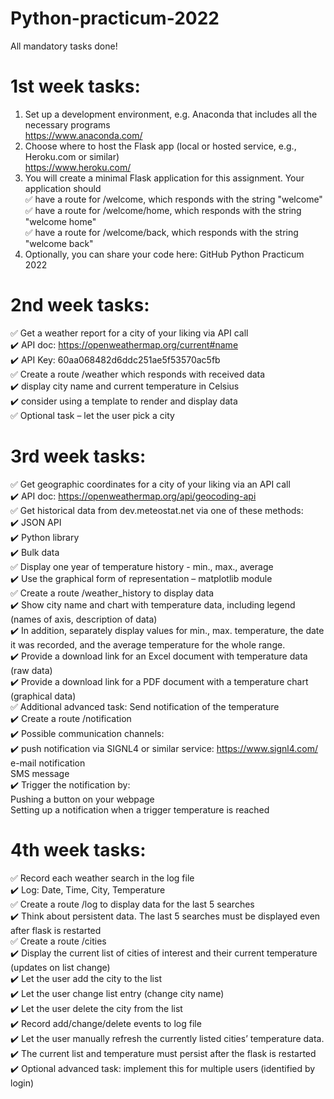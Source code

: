 # Python-practicum-2022
All mandatory tasks done!

# 1st week tasks:
1. Set up a development environment, e.g. Anaconda that includes all the necessary programs<br/>
https://www.anaconda.com/<br/>
2. Choose where to host the Flask app (local or hosted service, e.g., Heroku.com or similar)<br/>
https://www.heroku.com/<br/>
3. You will create a minimal Flask application for this assignment. Your application should<br/>
✅ have a route for /welcome, which responds with the string "welcome" <br/>
✅ have a route for /welcome/home, which responds with the string "welcome home" <br/>
✅ have a route for /welcome/back, which responds with the string "welcome back"<br/>
4. Optionally, you can share your code here: GitHub Python Practicum 2022<br/>

# 2nd week tasks:
✅ Get a weather report for a city of your liking via API call<br/>
✔️  API doc: https://openweathermap.org/current#name<br/>
✔️  API Key: 60aa068482d6ddc251ae5f53570ac5fb<br/>
✅ Create a route /weather which responds with received data<br/>
✔️  display city name and current temperature in Celsius<br/>
✔️  consider using a template to render and display data<br/>
✅ Optional task – let the user pick a city<br/>

# 3rd  week tasks:
✅ Get geographic coordinates for a city of your liking via an API call<br/>
✔️  API doc: https://openweathermap.org/api/geocoding-api<br/>
✅ Get historical data from dev.meteostat.net via one of these methods:<br/>
✔️  JSON API<br/>
✔️  Python library<br/>
✔️  Bulk data<br/>
✅ Display one year of temperature history - min., max., average<br/>
✔️  Use the graphical form of representation – matplotlib module<br/>
✅ Create a route /weather_history to display data<br/>
✔️  Show city name and chart with temperature data, including legend (names of axis, description of data)<br/>
✔️  In addition, separately display values for min., max. temperature, the date it was recorded, and the average temperature for the whole range.<br/>
✔️  Provide a download link for an Excel document with temperature data (raw data)<br/>
✔️  Provide a download link for a PDF document with a temperature chart (graphical data)<br/>
✅ Additional advanced task: Send notification of the temperature<br/>
✔️  Create a route /notification<br/>
✔️  Possible communication channels:<br/>
✔️ push notification via SIGNL4 or similar service: https://www.signl4.com/<br/>
e-mail notification<br/>
SMS message<br/>
✔️  Trigger the notification by:<br/>
Pushing a button on your webpage<br/>
Setting up a notification when a trigger temperature is reached<br/>

# 4th  week tasks:
✅ Record each weather search in the log file<br/>
✔️  Log: Date, Time, City, Temperature<br/>
✅ Create a route /log to display data for the last 5 searches<br/>
✔️  Think about persistent data. The last 5 searches must be displayed even after flask is restarted<br/>
✅ Create a route /cities<br/>
✔️  Display the current list of cities of interest and their current temperature (updates on list change)<br/>
✔️  Let the user add the city to the list<br/>
✔️  Let the user change list entry (change city name)<br/>
✔️  Let the user delete the city from the list<br/>
✔️  Record add/change/delete events to log file<br/>
✔️  Let the user manually refresh the currently listed cities’ temperature data.<br/>
✔️  The current list and temperature must persist after the flask is restarted<br/>
✔️  Optional advanced task: implement this for multiple users (identified by login)<br/>
